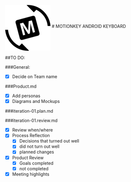 <img src="./deliverables/artifacts/deliverable_2/logo/logo_letter_m_angle.jpg" alt="m_logo" align="middle">
# MOTIONKEY ANDROID KEYBOARD

##TO DO:

###General:
- [x]  Decide on Team name

###Product.md
- [x] Add personas
- [x] Diagrams and Mockups

###iteration-01.plan.md

###iteration-01.review.md
- [x] Review when/where
- [x] Process Reflection
	- [x] Decisions that turned out well
	- [x] did not turn out well
	- [x] planned changes
- [x] Product Review
	- [x] Goals completed
	- [x] not completed
- [x] Meeting highlights
